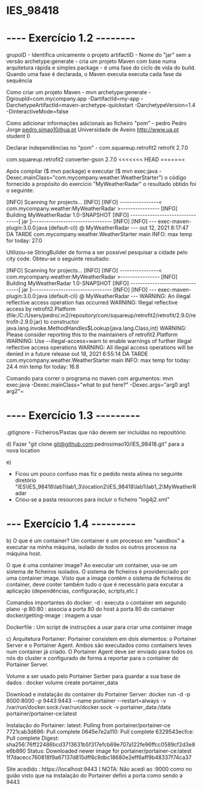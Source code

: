 # IES_98418

# ---- Exercício 1.2 --------

grupoID - Identifica unicamente o projeto
artifactID - Nome do "jar" sem a versão
archetype:generate - cria um projeto Maven com base numa arquitetura rápida e simples
package - é uma fase do ciclo de vida do build. Quando uma fase é declarada, o Maven executa executa cada fase da sequência

 Como criar um projeto Maven - mvn archetype:generate -DgroupId=com.mycompany.app -DartifactId=my-app -DarchetypeArtifactId=maven-archetype-quickstart -DarchetypeVersion=1.4 -DinteractiveMode=false

 Como adicionar informações adicionais ao ficheiro "pom" -
  <developers>
        <developer>
            <id>pedro</id>
            <name>Pedro Jorge</name>
            <email>pedro.simao10@ua.pt</email>
            <organization>Universidade de Aveiro</organization>
            <organizationUrl>http://www.ua.pt</organizationUrl>
            <roles>
                <role>student</role>
            </roles>
            <timezone>0</timezone>
        </developer>
    </developers>

Declarar independências no "pom" - 
<dependency>
    <groupId>com.squareup.retrofit2</groupId>
    <artifactId>retrofit</artifactId>
    <version>2.7.0</version>
</dependency>

<dependency>  
      <groupId>com.squareup.retrofit2</groupId>
      <artifactId>converter-gson</artifactId>
      <version>2.7.0</version>
<<<<<<< HEAD
    </dependency>
=======
      

Após compilar ($ mvn package) e executar ($ mvn exec:java -Dexec.mainClass="com.mycompany.weather.WeatherStarter") o código fornecido a propósito do exercício "MyWeatherRadar"
o resultado obtido foi o seguinte:

[INFO] Scanning for projects...
[INFO]
[INFO] ----------------< com.mycompany.weather:MyWeatherRadar >----------------
[INFO] Building MyWeatherRadar 1.0-SNAPSHOT
[INFO] --------------------------------[ jar ]---------------------------------
[INFO]
[INFO] --- exec-maven-plugin:3.0.0:java (default-cli) @ MyWeatherRadar ---
out 12, 2021 8:17:47 DA TARDE com.mycompany.weather.WeatherStarter main
INFO: max temp for today: 27.0
     
Utilizou-se StringBuilder de forma a ser possível pesquisar a cidade pelo city code.
Obteu-se o seguinte resultado:

[INFO] Scanning for projects...
[INFO]
[INFO] ----------------< com.mycompany.weather:MyWeatherRadar >----------------
[INFO] Building MyWeatherRadar 1.0-SNAPSHOT
[INFO] --------------------------------[ jar ]---------------------------------
[INFO]
[INFO] --- exec-maven-plugin:3.0.0:java (default-cli) @ MyWeatherRadar ---
WARNING: An illegal reflective access operation has occurred
WARNING: Illegal reflective access by retrofit2.Platform (file:/C:/Users/pedro/.m2/repository/com/squareup/retrofit2/retrofit/2.9.0/retrofit-2.9.0.jar) to constructor java.lang.invoke.MethodHandles$Lookup(java.lang.Class,int)
WARNING: Please consider reporting this to the maintainers of retrofit2.Platform
WARNING: Use --illegal-access=warn to enable warnings of further illegal reflective access operations
WARNING: All illegal access operations will be denied in a future release
out 18, 2021 6:55:14 DA TARDE com.mycompany.weather.WeatherStarter main
INFO: max temp for today: 24.4
min temp for today: 16.8

Comando para correr o programa no maven com argumentos: mvn exec:java -Dexec.mainClass="what to put here?" -Dexec.args="arg0 arg1 arg2"~


# ---- Exercício 1.3 ---------


.gitignore - Ficheiros/Pastas que não devem ser incluídas no repositório

d)
Fazer "git clone git@github.com:pedrosimao10/IES_98418.git" para a nova location

e)
- Ficou um pouco confuso mas fiz o pedido nesta alínea no seguinte diretório "IES\IES_98418\lab1\lab1_3\location2\IES_98418\lab1\lab1_2\MyWeatherRadar
- Criou-se a pasta resources para incluir o ficheiro "log4j2.xml"


# --- Exercício 1.4 ---------

b) 
  O que é um container? Um container é um processo em "sandbox" a executar na minha máquina, isolado de todos os outros procesos na máquina host.
  
  O que é uma container image? Ao executar um container, usa-se um sistema de ficheiros isolados. O sistema de ficheiros é providenciado por uma container image. Visto que a image contém o sistema de ficheiros do container, deve conter também tudo o que é necessário para excutar a aplicação (dependências, configuração, scripts,etc.) 

Comandos importantes do docker:
	-d : executa o container em segundo plano
	-p 80:80 : associa a porta 80 do host à porta 80 do container
	docker/getting-image : imagem a usar

  Dockerfile : Um script de instruções a usar para criar uma container image

c)
 Arquitetura Portainer: Portainer consistem em dois elementos: o Portainer Server e o Portainer Agent. Ambos são executados como containers leves num container já criado. O Portainer Agent deve ser enviado para todos os nós do cluster e configurado de forma a reportar para o container do Portainer Server.

 Volume a ser usado pelo Portainer Serber para guardar a sua base de dados : docker volume create portainer_data

 Download e instalação do container do Portainer Server: docker run -d -p 8000:8000 -p 9443:9443 --name portainer --restart=always -v /var/run/docker.sock:/var/run/docker.sock -v portainer_data:/data portainer/portainer-ce:latest

 Instalação do Portainer: 
latest: Pulling from portainer/portainer-ce
7721cab3d696: Pull complete
0645e7e2a110: Pull complete
6329543ecfce: Pull complete
Digest: sha256:76ff22486bcd3713631b5f317efcb69e707a122fe96ffcc0589cf2d3e8e6b890
Status: Downloaded newer image for portainer/portainer-ce:latest
1f7dacecc760818f9a67137d815dff6c9dbc18680e2eff6aff9b48337f74ca37

Site acedido : https://localhost:9443 ( NOTA: Não acedi ao :9000 como no guião visto que na instalação do Portainer defini a porta como sendo a 9443

